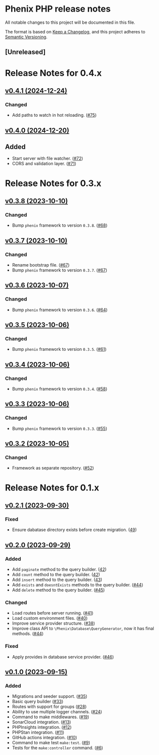 # Phenix PHP release notes

All notable changes to this project will be documented in this file.

The format is based on [Keep a Changelog](https://keepachangelog.com/en/1.0.0/),
and this project adheres to [Semantic Versioning](https://semver.org/spec/v2.0.0.html).

## [Unreleased]

# Release Notes for 0.4.x

## [v0.4.1 (2024-12-24)](https://github.com/phenixphp/phenix/compare/0.4.0...0.4.1)

### Changed
- Add paths to watch in hot reloading. ([#75](https://github.com/phenixphp/phenix/pull/75))

## [v0.4.0 (2024-12-20)](https://github.com/phenixphp/phenix/compare/0.3.8...0.4.0)

## Added
- Start server with file watcher. ([#72](https://github.com/phenixphp/phenix/pull/72))
- CORS and validation layer. ([#71](https://github.com/phenixphp/phenix/pull/71))

# Release Notes for 0.3.x

## [v0.3.8 (2023-10-10)](https://github.com/phenixphp/phenix/compare/0.3.7...0.3.8)

### Changed
- Bump `phenix` framework to version `0.3.8`. ([#68](https://github.com/phenixphp/phenix/pull/68))

## [v0.3.7 (2023-10-10)](https://github.com/phenixphp/phenix/compare/0.3.6...0.3.7)

### Changed
- Rename bootstrap file. ([#67](https://github.com/phenixphp/phenix/pull/67))
- Bump `phenix` framework to version `0.3.7`. ([#67](https://github.com/phenixphp/phenix/pull/67))

## [v0.3.6 (2023-10-07)](https://github.com/phenixphp/phenix/compare/0.3.5...0.3.6)

### Changed
- Bump `phenix` framework to version `0.3.6`. ([#64](https://github.com/phenixphp/phenix/pull/64))

## [v0.3.5 (2023-10-06)](https://github.com/phenixphp/phenix/compare/0.3.4...0.3.5)

### Changed
- Bump `phenix` framework to version `0.3.5`. ([#61](https://github.com/phenixphp/phenix/pull/61))

## [v0.3.4 (2023-10-06)](https://github.com/phenixphp/phenix/compare/0.3.3...0.3.4)

### Changed
- Bump `phenix` framework to version `0.3.4`. ([#58](https://github.com/phenixphp/phenix/pull/58))

## [v0.3.3 (2023-10-06)](https://github.com/phenixphp/phenix/compare/0.3.2...0.3.3)

### Changed
- Bump `phenix` framework to version `0.3.3`. ([#55](https://github.com/phenixphp/phenix/pull/55))

## [v0.3.2 (2023-10-05)](https://github.com/phenixphp/phenix/compare/0.2.1...0.3.2)

### Changed
- Framework as separate repository. ([#52](https://github.com/phenixphp/phenix/pull/52))

# Release Notes for 0.1.x

## [v0.2.1 (2023-09-30)](https://github.com/phenixphp/phenix/compare/0.2.0...0.2.1)

### Fixed
- Ensure dabatase directory exists before create migration. ([49](https://github.com/phenixphp/phenix/pull/49))

## [v0.2.0 (2023-09-29)](https://github.com/phenixphp/phenix/compare/0.1.0...0.2.0)

### Added
- Add `paginate` method to the query builder. ([42](https://github.com/phenixphp/phenix/pull/42))
- Add `count` method to the query builder. ([42](https://github.com/phenixphp/phenix/pull/42))
- Add `insert` method to the query builder. ([43](https://github.com/phenixphp/phenix/pull/43))
- Add `exists` and `doesntExists` methods to the query builder. ([#44](https://github.com/phenixphp/phenix/pull/44))
- Add `delete` method to the query builder. ([#45](https://github.com/phenixphp/phenix/pull/45))

### Changed
- Load routes before server running. ([#41](https://github.com/phenixphp/phenix/pull/41))
- Load custom environment files. ([#40](https://github.com/phenixphp/phenix/pull/40))
- Improve service provider structure. ([#38](https://github.com/phenixphp/phenix/pull/38))
- Improve class API to `\Phenix\Database\QueryGenerator`, now it has final methods. ([#44](https://github.com/phenixphp/phenix/pull/44))

### Fixed
- Apply provides in database service provider. ([#46](https://github.com/phenixphp/phenix/pull/46))

## [v0.1.0 (2023-09-15)](https://github.com/phenixphp/phenix/compare/0.1.0...0.0.1-alpha.1)

### Added
- Migrations and seeder support. ([#35](https://github.com/phenixphp/phenix/pull/35))
- Basic query builder ([#33](https://github.com/phenixphp/phenix/pull/33))
- Routes with support for groups ([#28](https://github.com/phenixphp/phenix/pull/28))
- Ability to use multiple logger channels. ([#24](https://github.com/phenixphp/phenix/pull/24))
- Command to make middlewares. ([#19](https://github.com/phenixphp/phenix/pull/19))
- SonarCloud integration. ([#13](https://github.com/phenixphp/phenix/pull/13))
- PHPInsights integration. ([#12](https://github.com/phenixphp/phenix/pull/12))
- PHPStan integration. ([#11](https://github.com/phenixphp/phenix/pull/11))
- GitHub actions integration. ([#10](https://github.com/phenixphp/phenix/pull/10))
- Command to make test `make:test`. ([#9](https://github.com/phenixphp/phenix/pull/9))
- Tests for the `make:controller` command. ([#6](https://github.com/phenixphp/phenix/pull/6))
